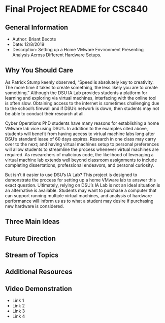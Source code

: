 # Final Project README for CSC840  
  
## General Information  
- Author: Briant Becote  
- Date: 12/8/2019  
- Description: Setting up a Home VMware Environment Presenting Analysis Across Different Hardware Setups.  
  
## Why You Should Care
As Patrick Stump keenly observed, “Speed is absolutely key to creativity. The more time it takes to create something, the less likely you are to create something.”  Although the DSU IA Lab provides students a platform for learning and exploring via virtual machines, interfacing with the online tool is often slow.  Obtaining access to the internet is sometimes challenging due to the school’s firewall and if DSU’s network is down, then students may not be able to conduct their research at all.  
  
Cyber Operations PhD students have many reasons for establishing a home VMware lab vice using DSU’s.  In addition to the examples cited above, students will benefit from having access to virtual machine labs long after DSU’s standard lease of 60 days expires.  Research in one class may carry over to the next; and having virtual machines setup to personal preferences will allow students to streamline the process whenever virtual machines are required.  As researchers of malicious code, the likelihood of leveraging a virtual machine lab extends well beyond classroom assignments to include completing dissertations, professional endeavors, and personal curiosity.
  
But isn’t it easier to use DSU’s IA Lab?  This project is designed to demonstrate the process for setting up a home VMware lab to answer this exact question.  Ultimately, relying on DSU’s IA Lab is not an ideal situation is an alternative is available.  Students may want to purchase a computer that can support running multiple virtual machines, and analysis of hardware performance will inform us as to what a student may desire if purchasing new hardware is considered.



## Three Main Ideas

## Future Direction

## Stream of Topics

## Additional Resources

## Video Demonstration
- Link 1
- Link 2
- Link 3
- Link 4

